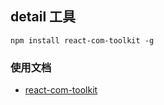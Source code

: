 
## detail 工具
```
npm install react-com-toolkit -g
```

### 使用文档
* [react-com-toolkit](https://www.npmjs.com/package/react-com-toolkit)

